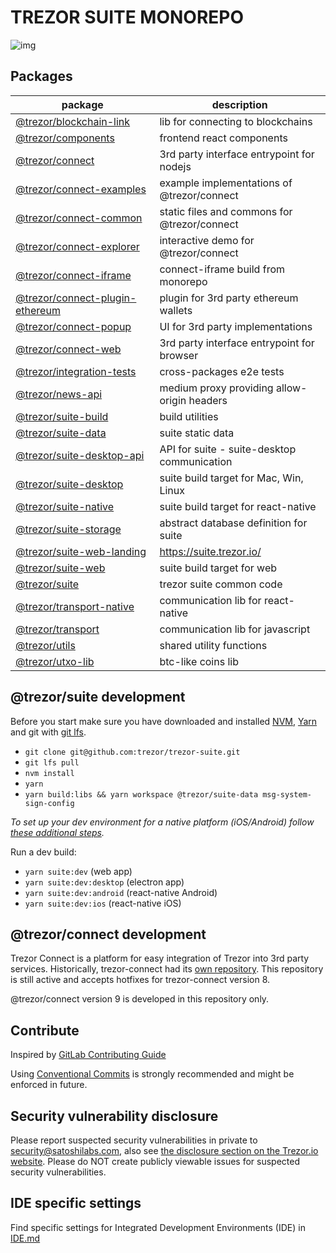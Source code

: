 # TREZOR SUITE MONOREPO

![img](https://repository-images.githubusercontent.com/148657224/439f6100-765f-11e9-9bff-b725eef3c4a6)

## Packages

| package                                                               | description                                  |
| --------------------------------------------------------------------- | -------------------------------------------- |
| [@trezor/blockchain-link](./packages/blockchain-link)                 | lib for connecting to blockchains            |
| [@trezor/components](./packages/components)                           | frontend react components                    |
| [@trezor/connect](./packages/connect)                                 | 3rd party interface entrypoint for nodejs    |
| [@trezor/connect-examples](./packages/connect-examples)               | example implementations of @trezor/connect   |
| [@trezor/connect-common](./packages/connect-common)                   | static files and commons for @trezor/connect |
| [@trezor/connect-explorer](./packages/connect-explorer)               | interactive demo for @trezor/connect         |
| [@trezor/connect-iframe](./packages/connect-iframe)                   | connect-iframe build from monorepo           |
| [@trezor/connect-plugin-ethereum](./packages/connect-plugin-ethereum) | plugin for 3rd party ethereum wallets        |
| [@trezor/connect-popup](./packages/connect-popup)                     | UI for 3rd party implementations             |
| [@trezor/connect-web](./packages/connect-web)                         | 3rd party interface entrypoint for browser   |
| [@trezor/integration-tests](./packages/integration-tests)             | cross-packages e2e tests                     |
| [@trezor/news-api](./packages/news-api)                               | medium proxy providing allow-origin headers  |
| [@trezor/suite-build](./packages/suite-build)                         | build utilities                              |
| [@trezor/suite-data](./packages/suite-data)                           | suite static data                            |
| [@trezor/suite-desktop-api](./packages/suite-desktop-api)             | API for suite - suite-desktop communication  |
| [@trezor/suite-desktop](./packages/suite-desktop)                     | suite build target for Mac, Win, Linux       |
| [@trezor/suite-native](./packages/suite-native)                       | suite build target for react-native          |
| [@trezor/suite-storage](./packages/suite-storage)                     | abstract database definition for suite       |
| [@trezor/suite-web-landing](./packages/suite-web-landing)             | https://suite.trezor.io/                     |
| [@trezor/suite-web](./packages/suite-web)                             | suite build target for web                   |
| [@trezor/suite](./packages/suite)                                     | trezor suite common code                     |
| [@trezor/transport-native](./packages/transport-native)               | communication lib for react-native           |
| [@trezor/transport](./packages/transport)                             | communication lib for javascript             |
| [@trezor/utils](./packages/utils)                                     | shared utility functions                     |
| [@trezor/utxo-lib](./packages/utxo-lib)                               | btc-like coins lib                           |

## @trezor/suite development

Before you start make sure you have downloaded and installed [NVM](https://github.com/nvm-sh/nvm), [Yarn](https://yarnpkg.com/lang/en/docs/install/) and git with [git lfs](https://git-lfs.github.com/).

-   `git clone git@github.com:trezor/trezor-suite.git`
-   `git lfs pull`
-   `nvm install`
-   `yarn`
-   `yarn build:libs && yarn workspace @trezor/suite-data msg-system-sign-config`

_To set up your dev environment for a native platform (iOS/Android) follow [these additional steps](https://github.com/trezor/trezor-suite/tree/develop/packages/suite-native#development)._

Run a dev build:

-   `yarn suite:dev` (web app)
-   `yarn suite:dev:desktop` (electron app)
-   `yarn suite:dev:android` (react-native Android)
-   `yarn suite:dev:ios` (react-native iOS)

## @trezor/connect development

Trezor Connect is a platform for easy integration of Trezor into 3rd party services.
Historically, trezor-connect had its [own repository](https://github.com/trezor/connect). This repository is still active and accepts hotfixes for trezor-connect version 8.

@trezor/connect version 9 is developed in this repository only.

## Contribute

Inspired by [GitLab Contributing Guide](https://docs.gitlab.com/ee/development/contributing/)

Using [Conventional Commits](COMMITS.md) is strongly recommended and might be enforced in future.

## Security vulnerability disclosure

Please report suspected security vulnerabilities in private to [security@satoshilabs.com](mailto:security@satoshilabs.com), also see [the disclosure section on the Trezor.io website](https://trezor.io/security/). Please do NOT create publicly viewable issues for suspected security vulnerabilities.

## IDE specific settings

Find specific settings for Integrated Development Environments (IDE) in [IDE.md](./IDE.md)
